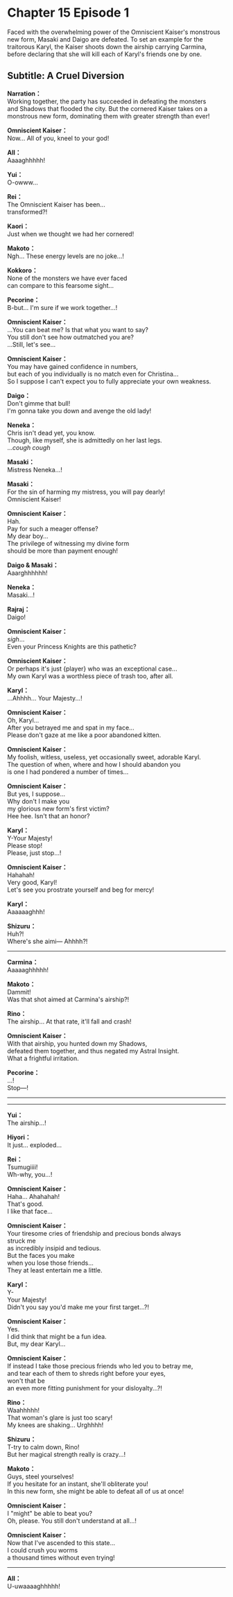 # Chapter 15 Episode 1
Faced with the overwhelming power of the Omniscient Kaiser's monstrous new form, Masaki and Daigo are defeated. To set an example for the traitorous Karyl, the Kaiser shoots down the airship carrying Carmina, before declaring that she will kill each of Karyl's friends one by one.
  
## Subtitle: A Cruel Diversion
  
**Narration：**  
Working together, the party has succeeded in defeating the monsters  
and Shadows that flooded the city. But the cornered Kaiser takes on a  
monstrous new form, dominating them with greater strength than ever!  
  
**Omniscient Kaiser：**  
Now... All of you, kneel to your god!  
  
**All：**  
Aaaaghhhhh!  
  
**Yui：**  
O-owww...  
  
**Rei：**  
The Omniscient Kaiser has been...  
 transformed?!  
  
**Kaori：**  
Just when we thought we had her cornered!  
  
**Makoto：**  
Ngh... These energy levels are no joke...!  
  
**Kokkoro：**  
None of the monsters we have ever faced  
can compare to this fearsome sight...  
  
**Pecorine：**  
B-but... I'm sure if we work together...!  
  
**Omniscient Kaiser：**  
...You can beat me? Is that what you want to say?  
You still don't see how outmatched you are?  
...Still, let's see...  
  
**Omniscient Kaiser：**  
You may have gained confidence in numbers,  
but each of you individually is no match even for Christina...  
So I suppose I can't expect you to fully appreciate your own weakness.  
  
**Daigo：**  
Don't gimme that bull!  
I'm gonna take you down and avenge the old lady!  
  
**Neneka：**  
Chris isn't dead yet, you know.  
Though, like myself, she is admittedly on her last legs.  
...*cough* *cough*  
  
**Masaki：**  
Mistress Neneka...!  
  
**Masaki：**  
For the sin of harming my mistress, you will pay dearly!  
Omniscient Kaiser!  
  
**Omniscient Kaiser：**  
Hah.  
 Pay for such a meager offense?  
 My dear boy...  
The privilege of witnessing my divine form  
should be more than payment enough!  
  
**Daigo & Masaki：**  
Aaarghhhhhh!  
  
**Neneka：**  
Masaki...!  
  
**Rajraj：**  
Daigo!  
  
**Omniscient Kaiser：**  
*sigh*...  
Even your Princess Knights are this pathetic?  
  
**Omniscient Kaiser：**  
Or perhaps it's just {player} who was an exceptional case...  
My own Karyl was a worthless piece of trash too, after all.  
  
**Karyl：**  
...Ahhhh... Your Majesty...!  
  
**Omniscient Kaiser：**  
Oh, Karyl...  
After you betrayed me and spat in my face...  
Please don't gaze at me like a poor abandoned kitten.  
  
**Omniscient Kaiser：**  
My foolish, witless, useless, yet occasionally sweet, adorable Karyl.  
The question of when, where and how I should abandon you  
is one I had pondered a number of times...  
  
**Omniscient Kaiser：**  
But yes, I suppose...  
Why don't I make you  
 my glorious new form's first victim?  
Hee hee. Isn't that an honor?  
  
**Karyl：**  
Y-Your Majesty!  
Please stop!  
Please, just stop...!  
  
**Omniscient Kaiser：**  
Hahahah!  
Very good, Karyl!  
Let's see you prostrate yourself and beg for mercy!  
  
**Karyl：**  
Aaaaaaghhh!  
  
**Shizuru：**  
Huh?!  
Where's she aimi— Ahhhh?!  
  

---  
  
**Carmina：**  
Aaaaaghhhhh!  
  
**Makoto：**  
Dammit!  
Was that shot aimed at Carmina's airship?!  
  
**Rino：**  
The airship... At that rate, it'll fall and crash!  
  
**Omniscient Kaiser：**  
With that airship, you hunted down my Shadows,  
defeated them together, and thus negated my Astral Insight.  
What a frightful irritation.  
  
**Pecorine：**  
...!  
 Stop—!  
  

---  
  

---  
  
**Yui：**  
The airship...!  
  
**Hiyori：**  
It just... exploded...  
  
**Rei：**  
Tsumugiiii!  
Wh-why, you...!  
  
**Omniscient Kaiser：**  
Haha... Ahahahah!  
That's good.  
I like that face...  
  
**Omniscient Kaiser：**  
Your tiresome cries of friendship and precious bonds always  
struck me  
 as incredibly insipid and tedious.  
 But the faces you make  
when you lose those friends...  
 They at least entertain me a little.  
  
**Karyl：**  
Y-  
Your Majesty!  
Didn't you say you'd make me your first target...?!  
  
**Omniscient Kaiser：**  
Yes.  
I did think that might be a fun idea.  
But, my dear Karyl...  
  
**Omniscient Kaiser：**  
If instead I take those precious friends who led you to betray me,  
and tear each of them to shreds right before your eyes,  
won't that be  
 an even more fitting punishment for your disloyalty...?!  
  
**Rino：**  
Waahhhhh!  
That woman's glare is just too scary!  
My knees are shaking... Urghhhh!  
  
**Shizuru：**  
T-try to calm down, Rino!  
But her magical strength really is crazy...!  
  
**Makoto：**  
Guys, steel yourselves!  
If you hesitate for an instant, she'll obliterate you!  
In this new form, she might be able to defeat all of us at once!  
  
**Omniscient Kaiser：**  
I \"might\" be able to beat you?  
Oh, please. You still don't understand at all...!  
  
**Omniscient Kaiser：**  
Now that I've ascended to this state...  
I could crush you worms  
 a thousand times without even trying!  
  

---  
  
**All：**  
U-uwaaaaghhhhh!  
